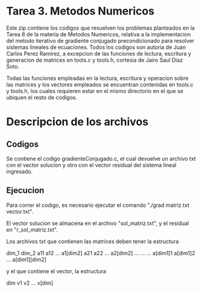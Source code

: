 # Tarea 3. Metodos Numericos

Este zip contiene los codigos que resuelven los problemas planteados en la Tarea 8 de la materia de Metodos Numericos, relativa a la implementacion del metodo iterativo de gradiente conjugado precondicionado para resolver sistemas lineales de ecuaciones. Todos los codigos son autoria de Juan Carlos Perez Ramirez, a excepcion de las funciones de lectura, escritura y generacion de matrices en tools.c y tools.h, cortesia de Jairo Saul Diaz Soto.

Todas las funciones empleadas en la lectura, escritura y operacion sobre las matrices y los vectores empleados se encuentran contenidas en tools.c y tools.h, los cuales requieren estar en el mismo directorio en el que se ubiquen el resto de codigos.

# Descripcion de los archivos

## Codigos

Se contiene el codigo gradienteConjugado.c, el cual devuelve un archivo txt con el vector solucion y otro con el vector residual del sistema lineal ingresado.


## Ejecucion

Para correr el codigo, es necesario ejecutar el comando "./grad matriz.txt vector.txt".

El vector solucion se almacena en el archivo "sol_matriz.txt", y el residual en "r_sol_matriz.txt".

Los archivos txt que contienen las matrices deben tener la estructura

dim_1 dim_2
a11 a12 ... a1[dim2]
a21 a22 ... a2[dim2]
... ...     ...
a[dim1]1 a[dim1]2 ... a[dim1][dim2]

y el que contiene el vector, la estructura 

dim
v1
v2
...
v[dim]
